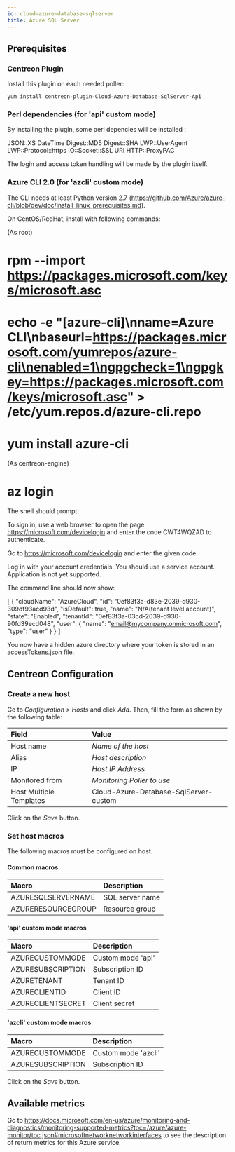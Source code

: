 ```yaml
---
id: cloud-azure-database-sqlserver
title: Azure SQL Server
---
```


## Prerequisites

### Centreon Plugin

Install this plugin on each needed poller:

``` shell
yum install centreon-plugin-Cloud-Azure-Database-SqlServer-Api
```

### Perl dependencies (for 'api' custom mode)

By installing the plugin, some perl depencies will be installed :

JSON::XS
DateTime
Digest::MD5
Digest::SHA
LWP::UserAgent
LWP::Protocol::https
IO::Socket::SSL
URI
HTTP::ProxyPAC

The login and access token handling will be made by the plugin itself.

### Azure CLI 2.0 (for 'azcli' custom mode)

The CLI needs at least Python version 2.7
(<https://github.com/Azure/azure-cli/blob/dev/doc/install_linux_prerequisites.md>).

On CentOS/RedHat, install with following commands:

(As root)
# rpm --import https://packages.microsoft.com/keys/microsoft.asc
# echo -e "[azure-cli]\nname=Azure CLI\nbaseurl=https://packages.microsoft.com/yumrepos/azure-cli\nenabled=1\ngpgcheck=1\ngpgkey=https://packages.microsoft.com/keys/microsoft.asc" > /etc/yum.repos.d/azure-cli.repo
# yum install azure-cli
(As centreon-engine)
# az login

The shell should prompt:

To sign in, use a web browser to open the page https://microsoft.com/devicelogin and enter the code CWT4WQZAD to authenticate.

Go to <https://microsoft.com/devicelogin> and enter the given code.

Log in with your account credentials. You should use a service account.
Application is not yet supported.

The command line should now show:

[
{
"cloudName": "AzureCloud",
"id": "0ef83f3a-d83e-2039-d930-309df93acd93d",
"isDefault": true,
"name": "N/A(tenant level account)",
"state": "Enabled",
"tenantId": "0ef83f3a-03cd-2039-d930-90fd39ecd048",
"user": {
"name": "email@mycompany.onmicrosoft.com",
"type": "user"
}
}
]

You now have a hidden azure directory where your token is stored in an
accessTokens.json file.

## Centreon Configuration

### Create a new host

Go to *Configuration \> Hosts* and click *Add*. Then, fill the form as shown by
the following table:

| Field                   | Value                                 |
| :---------------------- | :------------------------------------ |
| Host name               | *Name of the host*                    |
| Alias                   | *Host description*                    |
| IP                      | *Host IP Address*                     |
| Monitored from          | *Monitoring Poller to use*            |
| Host Multiple Templates | Cloud-Azure-Database-SqlServer-custom |

Click on the *Save* button.

### Set host macros

The following macros must be configured on host.

#### Common macros

| Macro              | Description     |
| :----------------- | :-------------- |
| AZURESQLSERVERNAME | SQL server name |
| AZURERESOURCEGROUP | Resource group  |

#### 'api' custom mode macros

| Macro             | Description       |
| :---------------- | :---------------- |
| AZURECUSTOMMODE   | Custom mode 'api' |
| AZURESUBSCRIPTION | Subscription ID   |
| AZURETENANT       | Tenant ID         |
| AZURECLIENTID     | Client ID         |
| AZURECLIENTSECRET | Client secret     |

#### 'azcli' custom mode macros

| Macro             | Description         |
| :---------------- | :------------------ |
| AZURECUSTOMMODE   | Custom mode 'azcli' |
| AZURESUBSCRIPTION | Subscription ID     |

Click on the *Save* button.

## Available metrics

Go to
<https://docs.microsoft.com/en-us/azure/monitoring-and-diagnostics/monitoring-supported-metrics?toc=/azure/azure-monitor/toc.json#microsoftnetworknetworkinterfaces>
to see the description of return metrics for this Azure service.
